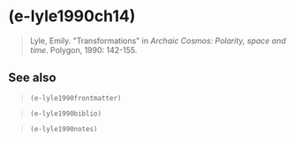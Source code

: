# (e-lyle1990ch14)
> Lyle, Emily. "Transformations" in *Archaic Cosmos: Polarity, space and time*. Polygon, 1990: 142-155.
## See also
> `(e-lyle1990frontmatter)`

> `(e-lyle1990biblio)`

> `(e-lyle1990notes)`